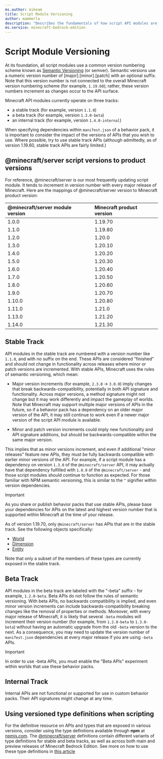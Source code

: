 ```yaml
---
ms.author: mikeam
title: Script Module Versioning
author: mammerla
description: "Describes the fundamentals of how script API modules are versioned"
ms.service: minecraft-bedrock-edition
---
```

# Script Module Versioning

At its foundation, all script modules use a common version numbering scheme known as [Semantic Versioning](https://semver.org) (or semver). Semantic versions use a numeric version number of [major].[minor].[patch] with an optional suffix. Note that this version number is not connected to the overall Minecraft version numbering scheme (for example, `1.19.60`); rather, these version numbers increment as changes occur to the API surface.

Minecraft API modules currently operate on three tracks:

* a stable track (for example, version `1.1.0`)
* a beta track (for example, version `1.3.0-beta`)
* an internal track (for example, version `1.4.0-internal`)

When specifying dependencies within `manifest.json` of a behavior pack, it is important to consider the impact of the versions of APIs that you wish to use. Where possible, try to use stable track APIs (although admittedly, as of version 1.19.60, stable track APIs are fairly limited.)

## @minecraft/server script versions to product versions

For reference, @minecraft/server is our most frequently updating script module. It tends to increment
in version number with every major release of Minecraft. Here are the mappings of @minecraft/server version
to Minecraft product version:

| @minecraft/server module version | Minecraft product version |
|:-----------|:-----------|
| 1.0.0 | 1.19.70 |
| 1.1.0 | 1.19.80 |
| 1.2.0 | 1.20.0 |
| 1.3.0 | 1.20.10 |
| 1.4.0 | 1.20.20 |
| 1.5.0 | 1.20.30 |
| 1.6.0 | 1.20.40 |
| 1.7.0 | 1.20.50 |
| 1.8.0 | 1.20.60 |
| 1.9.0 | 1.20.70 |
| 1.10.0 | 1.20.80 |
| 1.11.0 | 1.21.0 |
| 1.13.0 | 1.21.20 |
| 1.14.0 | 1.21.30 |

## Stable Track

API modules in the stable track are numbered with a version number like `1.1.0`, and with no suffix on the end. These APIs are considered "finished" and should not change in functionality across releases where minor or patch versions are incremented. With stable APIs, Minecraft uses the rules of semantic versioning, which mean:

* Major version increments (for example, `2.3.0` -> `3.0.0`) imply changes that break backwards-compatibility, potentially in both API signature and functionality. Across major versions, a method signature might not change but it may work differently and impact the gameplay of worlds. Note that Minecraft may support multiple major versions of APIs in the future, so if a behavior pack has a dependency on an older major version of the API, it may still continue to work even if a newer major version of the script API module is available.

* Minor and patch version increments could imply new functionality and API signature additions, but should be backwards-compatible within the same major version.

This implies that as minor versions increment, and even if additional "minor releases" feature new APIs, they must be fully backwards compatible with earlier minor versions of the API. For example, if a script module has a dependency on version `1.3.0` of the `@minecraft/server` API, it may actually have that dependency fulfilled with `1.8.0` of the `@minecraft/server` - and those script modules should continue to function as expected. For those familiar with NPM semantic versioning, this is similar to the `^` signifier within version dependencies.

> [!IMPORTANT]
> As you share or publish behavior packs that use stable APIs, please base your dependencies for APIs on the latest and highest version number that is supported within Minecraft at the time of your release.

As of version 1.19.70, only `@minecraft/server` has APIs that are in the stable track. See the following objects specifically:

* [World](../ScriptAPI/minecraft/server/World.md)
* [Dimension](../ScriptAPI/minecraft/server/Dimension.md)
* [Entity](../ScriptAPI/minecraft/server/Entity.md)

Note that only a subset of the members of these types are currently exposed in the stable track.

## Beta Track

API modules in the beta track are labeled with the "-beta" suffix - for example, `1.2.0-beta`. Beta APIs do not follow the rules of semantic versioning. With beta APIs, no backwards compatibility is implied, and even minor version increments can include backwards-compatibility breaking changes like the removal of properties or methods. Moreover, with every major release of Minecraft, it is likely that several `-beta` modules will increment their version number (for example, from `1.2.0-beta` to `1.3.0-beta`) without having an automatic upgrade from the old `-beta` version to the next. As a consequence, you may need to update the version number of `manifest.json` dependencies at every major release if you are using `-beta` APIs.

> [!IMPORTANT]
> In order to use -beta APIs, you must enable the "Beta APIs" experiment within worlds that use these behavior packs.

## Internal Track

Internal APIs are not functional or supported for use in custom behavior packs. Their API signatures might change at any time.

## Using versioned type definitions when scripting

For the definitive resource on APIs and types that are exposed in various versions, consider using the type definitions available through **npm** at [npmjs.com](https://npmjs.com). The [@minecraft/server](https://www.npmjs.com/package/@minecraft/server) definitions contain different variants of type definitions for stable and beta tracks, as well as across both main and preview releases of Minecraft Bedrock Edition. See more on how to use these type definitions in [this article](ScriptDeveloperTools.md)
